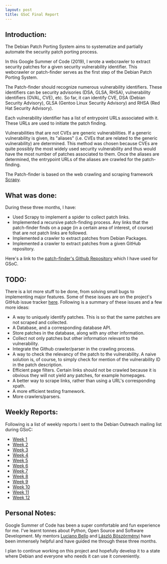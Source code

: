 ```yaml
---
layout: post
title: GSoC Final Report
---
```


## Introduction:

The Debian Patch Porting System aims to systematize and partially automate the security patch porting process.

In this Google Summer of Code (2019), I wrote a webcrawler to extract security patches for a given security vulnerability identifier. This webcrawler or patch-finder serves as the first step of the Debian Patch Porting System.

The Patch-finder should recognize numerous vulnerability identifiers. These identifiers can be security advisories (DSA, GLSA, RHSA), vulnerability identifiers (OVAL, CVE), etc. So far, it can identify CVE, DSA (Debian Security Advisory), GLSA (Gentoo Linux Security Advisory) and RHSA (Red Hat Security Advisory).

Each vulnerability identifier has a list of entrypoint URLs associated with it. These URLs are used to initiate the patch finding.

Vulnerabilities that are not CVEs are generic vulnerabilities. If a generic vulnerability is given, its "aliases" (i.e. CVEs that are related to the generic vulnerability) are determined. This method was chosen because CVEs are quite possibly the most widely used security vulnerability and thus would have the most number of patches associated to them. Once the aliases are determined, the entrypoint URLs of the aliases are crawled for the patch-finding.

The Patch-finder is based on the web crawling and scraping framework [Scrapy](https://github.com/scrapy/scrapy).

## What was done:

During these three months, I have:

- Used Scrapy to implement a spider to collect patch links.
- Implemented a recursive patch-finding process. Any links that the patch-finder finds on a page (in a certain area of interest, of course) that are not patch links are followed.
- Implemented a crawler to extract patches from Debian Packages.
- Implemented a crawler to extract patches from a given GitHub repository.

Here's a link to the [patch-finder's Github Repository](https://github.com/PatchPorting/patch-finder) which I have used for GSoC.

## TODO:

There is a lot more stuff to be done, from solving small bugs to implementing major features. Some of these issues are on the project's GitHub issue tracker [here](https://github.com/PatchPorting/patch-finder/issues). Following is a summary of these issues and a few more ideas:

- A way to uniquely identify patches. This is so that the same patches are not scraped and collected.
- A Database, and a corresponding database API.
- Store patches in the database, along with any other information.
- Collect not only patches but other information relevant to the vulnerability.
- Integrate the Github crawler/parser in the crawling process.
- A way to check the relevancy of the patch to the vulnerability. A naive solution is, of course, to simply check for mention of the vulnerability ID in the patch description.
- Efficient page filters. Certain links should not be crawled because it is obvious they will not yield any patches, for example homepages.
- A better way to scrape links, rather than using a URL's corresponding xpath.
- A more efficient testing framework.
- More crawlers/parsers.

## Weekly Reports:

Following is a list of weekly reports I sent to the Debian Outreach mailing list during GSoC:

- [Week 1](https://lists.debian.org/debian-outreach/2019/06/msg00001.html)
- [Week 2](https://lists.debian.org/debian-outreach/2019/06/msg00008.html)
- [Week 3](https://lists.debian.org/debian-outreach/2019/06/msg00011.html)
- [Week 4](https://lists.debian.org/debian-outreach/2019/06/msg00017.html)
- [Week 5](https://lists.debian.org/debian-outreach/2019/07/msg00000.html)
- [Week 6](https://lists.debian.org/debian-outreach/2019/07/msg00005.html)
- [Week 7](https://lists.debian.org/debian-outreach/2019/07/msg00008.html)
- [Week 8](https://lists.debian.org/debian-outreach/2019/07/msg00016.html)
- [Week 9](https://lists.debian.org/debian-outreach/2019/07/msg00024.html)
- [Week 10](https://lists.debian.org/debian-outreach/2019/08/msg00003.html)
- [Week 11](https://lists.debian.org/debian-outreach/2019/08/msg00010.html)
- [Week 12](https://lists.debian.org/debian-outreach/2019/08/msg00014.html)

## Personal Notes:

Google Summer of Code has been a super comfortable and fun experience for me. I've learnt tonnes about Python, Open Source and Software Development. My mentors [Luciano Bello](https://github.com/1ucian0) and [László Böszörményi](https://github.com/gcsideal) have been immensely helpful and have guided me through these three months.

I plan to continue working on this project and hopefully develop it to a state where Debian and everyone who needs it can use it conveniently.
